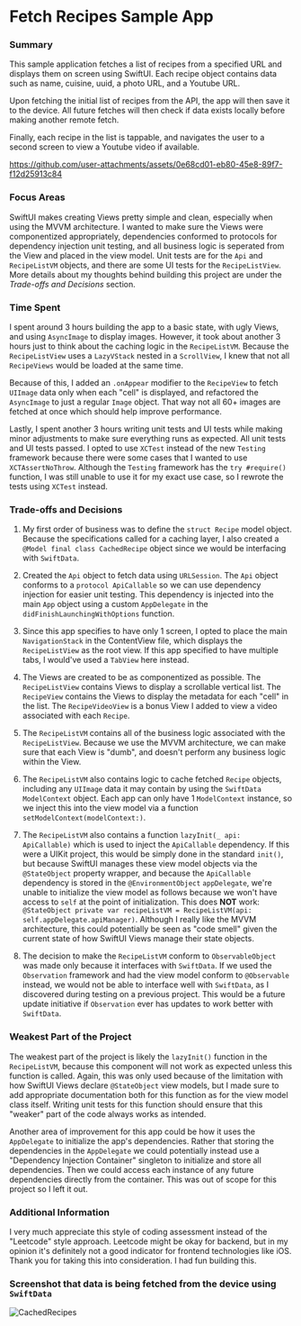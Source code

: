 # Fetch Recipes Sample App

### Summary
This sample application fetches a list of recipes from a specified URL and displays them on screen using SwiftUI.  Each recipe object contains data such as name, cuisine, uuid, a photo URL, and a Youtube URL.

Upon fetching the initial list of recipes from the API, the app will then save it to the device.  All future fetches will then check if data exists locally before making another remote fetch.

Finally, each recipe in the list is tappable, and navigates the user to a second screen to view a Youtube video if available.

https://github.com/user-attachments/assets/0e68cd01-eb80-45e8-89f7-f12d25913c84

### Focus Areas
SwiftUI makes creating Views pretty simple and clean, especially when using the MVVM architecture.  I wanted to make sure the Views were componentized appropriately, dependencies conformed to protocols for dependency injection unit testing, and all business logic is seperated from the View and placed in the view model.  Unit tests are for the `Api` and `RecipeListVM` objects, and there are some UI tests for the `RecipeListView`.  More details about my thoughts behind building this project are under the *Trade-offs and Decisions* section.

### Time Spent
I spent around 3 hours building the app to a basic state, with ugly Views, and using `AsyncImage` to display images.  However, it took about another 3 hours just to think about the caching logic in the `RecipeListVM`.  Because the `RecipeListView` uses a `LazyVStack` nested in a `ScrollView`, I knew that not all `RecipeViews` would be loaded at the same time.

Because of this, I added an `.onAppear` modifier to the `RecipeView` to fetch `UIImage` data only when each "cell" is displayed, and refactored the `AsyncImage` to just a regular `Image` object.  That way not all 60+ images are fetched at once which should help improve performance.

Lastly, I spent another 3 hours writing unit tests and UI tests while making minor adjustments to make sure everything runs as expected.  All unit tests and UI tests passed.  I opted to use `XCTest` instead of the new `Testing` framework because there were some cases that I wanted to use `XCTAssertNoThrow`.  Although the `Testing` framework has the `try #require()` function, I was still unable to use it for my exact use case, so I rewrote the tests using `XCTest` instead.

### Trade-offs and Decisions
1. My first order of business was to define the `struct Recipe` model object.  Because the specifications called for a caching layer, I also created a `@Model final class CachedRecipe` object since we would be interfacing with `SwiftData`.

2. Created the `Api` object to fetch data using `URLSession`.  The `Api` object conforms to a `protocol ApiCallable` so we can use dependency injection for easier unit testing.  This dependency is injected into the main `App` object using a custom `AppDelegate` in the `didFinishLaunchingWithOptions` function.

3. Since this app specifies to have only 1 screen, I opted to place the main `NavigationStack` in the ContentView file, which displays the `RecipeListView` as the root view.  If this app specified to have multiple tabs, I would've used a `TabView` here instead.

4. The Views are created to be as componentized as possible.  The `RecipeListView` contains Views to display a scrollable vertical list.  The `RecipeView` contains the Views to display the metadata for each "cell" in the list.  The `RecipeVideoView` is a bonus View I added to view a video associated with each `Recipe`.

5. The `RecipeListVM` contains all of the business logic associated with the `RecipeListView`.  Because we use the MVVM architecture, we can make sure that each View is "dumb", and doesn't perform any business logic within the View.

6. The `RecipeListVM` also contains logic to cache fetched `Recipe` objects, including any `UIImage` data it may contain by using the `SwiftData` `ModelContext` object.  Each app can only have 1 `ModelContext` instance, so we inject this into the view model via a function `setModelContext(modelContext:)`.

7. The `RecipeListVM` also contains a function `lazyInit(_ api: ApiCallable)` which is used to inject the `ApiCallable` dependency.  If this were a UIKit project, this would be simply done in the standard `init()`, but because SwiftUI manages these view model objects via the `@StateObject` property wrapper, and because the `ApiCallable` dependency is stored in the `@EnvironmentObject` `appDelegate`, we're unable to initialize the view model as follows because we won't have access to `self` at the point of initialization.  This does **NOT** work: `@StateObject private var recipeListVM = RecipeListVM(api: self.appDelegate.apiManager)`.  Although I really like the MVVM architecture, this could potentially be seen as "code smell" given the current state of how SwiftUI Views manage their state objects.

8. The decision to make the `RecipeListVM` conform to `ObservableObject` was made only because it interfaces with `SwiftData`.  If we used the `Observation` framework and had the view model conform to `@Observable` instead, we would not be able to interface well with `SwiftData`, as I discovered during testing on a previous project.  This would be a future update initiative if `Observation` ever has updates to work better with `SwiftData`.

### Weakest Part of the Project
The weakest part of the project is likely the `lazyInit()` function in the `RecipeListVM`, because this component will not work as expected unless this function is called.  Again, this was only used because of the limitation with how SwiftUI Views declare `@StateObject` view models, but I made sure to add appropriate documentation both for this function as for the view model class itself.  Writing unit tests for this function should ensure that this "weaker" part of the code always works as intended.

Another area of improvement for this app could be how it uses the `AppDelegate` to initialize the app's dependencies.  Rather that storing the dependencies in the `AppDelegate` we could potentially instead use a "Dependency Injection Container" singleton to initialize and store all dependencies.  Then we could access each instance of any future dependencies directly from the container.  This was out of scope for this project so I left it out.

### Additional Information
I very much appreciate this style of coding assessment instead of the "Leetcode" style approach.  Leetcode might be okay for backend, but in my opinion it's definitely not a good indicator for frontend technologies like iOS.  Thank you for taking this into consideration.  I had fun building this.

### Screenshot that data is being fetched from the device using `SwiftData`
![CachedRecipes](https://github.com/user-attachments/assets/e6c1c325-ba9f-407b-a897-0fbfd7592f87)


